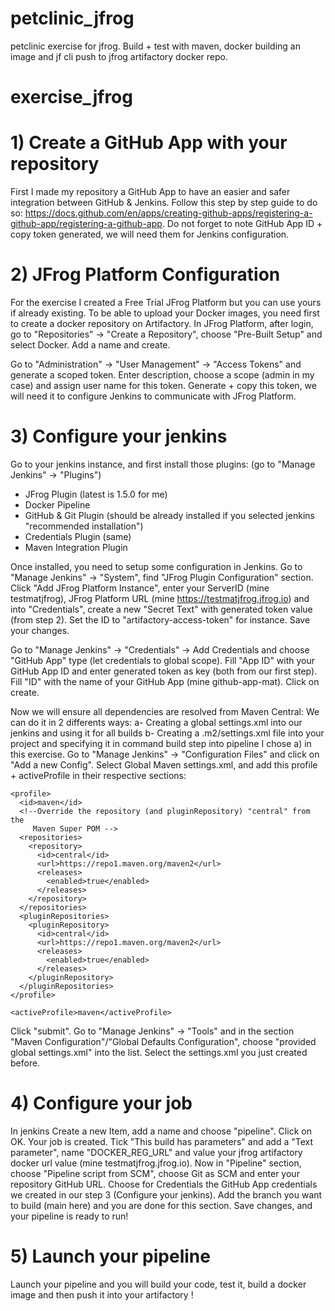 # petclinic_jfrog
petclinic exercise for jfrog. Build + test with maven, docker building an image and jf cli push to jfrog artifactory docker repo.

# exercise_jfrog
# 1) Create a GitHub App with your repository

First I made my repository a GitHub App to have an easier and safer integration between GitHub & Jenkins.
Follow this step by step guide to do so: https://docs.github.com/en/apps/creating-github-apps/registering-a-github-app/registering-a-github-app. 
Do not forget to note GitHub App ID + copy token generated, we will need them for Jenkins configuration.

# 2) JFrog Platform Configuration

For the exercise I created a Free Trial JFrog Platform but you can use yours if already existing. 
To be able to upload your Docker images, you need first to create a docker repository on Artifactory. 
In JFrog Platform, after login, go to "Repositories" -> "Create a Repository", choose "Pre-Built Setup" and select Docker.
Add a name and create.

Go to "Administration" -> "User Management" -> "Access Tokens" and generate a scoped token. Enter description, choose a scope (admin in my case) and assign user name for this token. 
Generate + copy this token, we will need it to configure Jenkins to communicate with JFrog Platform. 

# 3) Configure your jenkins

Go to your jenkins instance, and first install those plugins: (go to "Manage Jenkins" -> "Plugins")
- JFrog Plugin (latest is 1.5.0 for me)
- Docker Pipeline
- GitHub & Git Plugin (should be already installed if you selected jenkins "recommended installation")
- Credentials Plugin (same)
- Maven Integration Plugin

Once installed, you need to setup some configuration in Jenkins. 
Go to "Manage Jenkins" -> "System", find "JFrog Plugin Configuration" section. 
Click "Add JFrog Platform Instance", enter your ServerID (mine testmatjfrog), JFrog Platform URL (mine https://testmatjfrog.jfrog.io) and into "Credentials", create a new "Secret Text" with generated token value (from step 2). Set the ID to "artifactory-access-token" for instance. 
Save your changes.

Go to "Manage Jenkins" -> "Credentials" -> Add Credentials and choose "GitHub App" type (let credentials to global scope).
Fill "App ID" with your GitHub App ID and enter generated token as key (both from our first step).
Fill "ID" with the name of your GitHub App (mine github-app-mat).
Click on create.

Now we will ensure all dependencies are resolved from Maven Central:
We can do it in 2 differents ways: 
a- Creating a global settings.xml into our jenkins and using it for all builds
b- Creating a .m2/settings.xml file into your project and specifying it in command build step into pipeline
I chose a) in this exercise.
Go to "Manage Jenkins" -> "Configuration Files" and click on "Add a new Config". Select Global Maven settings.xml, and add this profile + activeProfile in their respective sections:

  <profiles>

    <profile>
      <id>maven</id>
      <!--Override the repository (and pluginRepository) "central" from the
         Maven Super POM -->
      <repositories>
        <repository>
          <id>central</id>
          <url>https://repo1.maven.org/maven2</url>
          <releases>
            <enabled>true</enabled>
          </releases>
        </repository>
      </repositories>
      <pluginRepositories>
        <pluginRepository>
          <id>central</id>
          <url>https://repo1.maven.org/maven2</url>
          <releases>
            <enabled>true</enabled>
          </releases>
        </pluginRepository>
      </pluginRepositories>
    </profile>

  </profiles>

  <activeProfiles>
    
    <activeProfile>maven</activeProfile>
    
  </activeProfiles>


Click "submit".
Go to "Manage Jenkins" -> "Tools" and in the section "Maven Configuration"/"Global Defaults Configuration", choose "provided global settings.xml" into the list. 
Select the settings.xml you just created before.

# 4) Configure your job

In jenkins Create a new Item, add a name and choose "pipeline". Click on OK. 
Your job is created. 
Tick "This build has parameters" and add a "Text parameter", name "DOCKER_REG_URL" and value your jfrog artifactory docker url value (mine testmatjfrog.jfrog.io).
Now in "Pipeline" section, choose "Pipeline script from SCM", choose Git as SCM and enter your repository GitHub URL. 
Choose for Credentials the GitHub App credentials we created in our step 3 (Configure your jenkins).
Add the branch you want to build (main here) and you are done for this section.
Save changes, and your pipeline is ready to run!

# 5) Launch your pipeline

Launch your pipeline and you will build your code, test it, build a docker image and then push it into your artifactory ! 
